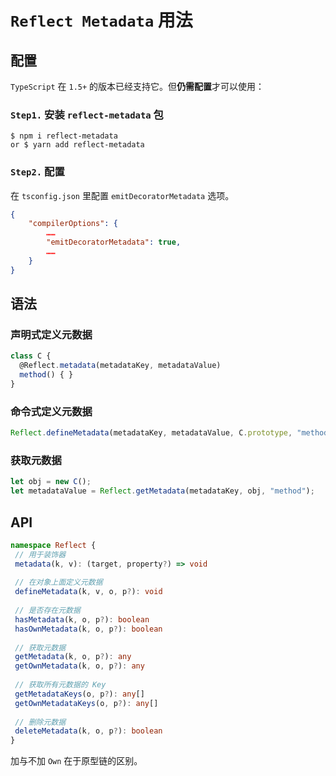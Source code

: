 # `Reflect Metadata` 用法

## 配置

`TypeScript` 在 `1.5+` 的版本已经支持它。但**仍需配置**才可以使用：

### `Step1.` 安装 `reflect-metadata` 包

```shell
$ npm i reflect-metadata
or $ yarn add reflect-metadata
```

### `Step2.` 配置

在 `tsconfig.json` 里配置 `emitDecoratorMetadata` 选项。

```json
{
    "compilerOptions": {
        ……
        "emitDecoratorMetadata": true,
        ……
    }
}
```

## 语法

### 声明式定义元数据

```typescript
class C {
  @Reflect.metadata(metadataKey, metadataValue)
  method() { }
}
```

### 命令式定义元数据

```typescript
Reflect.defineMetadata(metadataKey, metadataValue, C.prototype, "method");
```

### 获取元数据

```typescript
let obj = new C();
let metadataValue = Reflect.getMetadata(metadataKey, obj, "method");
```

## API

```typescript
namespace Reflect {
 // 用于装饰器
 metadata(k, v): (target, property?) => void
  
 // 在对象上面定义元数据
 defineMetadata(k, v, o, p?): void
  
 // 是否存在元数据
 hasMetadata(k, o, p?): boolean
 hasOwnMetadata(k, o, p?): boolean
  
 // 获取元数据
 getMetadata(k, o, p?): any
 getOwnMetadata(k, o, p?): any
  
 // 获取所有元数据的 Key
 getMetadataKeys(o, p?): any[]
 getOwnMetadataKeys(o, p?): any[]
  
 // 删除元数据
 deleteMetadata(k, o, p?): boolean
}
```

加与不加 `Own` 在于原型链的区别。
